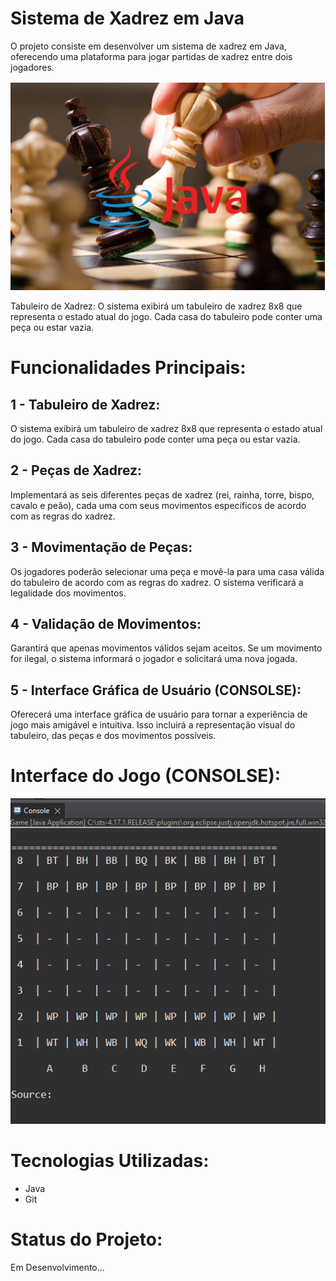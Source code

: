 # Sistema de Xadrez em Java

O projeto consiste em desenvolver um sistema de xadrez em Java, oferecendo uma plataforma para jogar partidas de xadrez entre dois jogadores.

![xadrez-java](https://github.com/Wilson-Pedro/images/blob/main/xadrez/3_CAPA.PNG)

Tabuleiro de Xadrez: O sistema exibirá um tabuleiro de xadrez 8x8 que representa o estado atual do jogo. Cada casa do tabuleiro pode conter uma peça ou estar vazia.

# Funcionalidades Principais:

## 1 - Tabuleiro de Xadrez:
O sistema exibirá um tabuleiro de xadrez 8x8 que representa o estado atual do jogo. Cada casa do tabuleiro pode conter uma peça ou estar vazia.


## 2 - Peças de Xadrez:
Implementará as seis diferentes peças de xadrez (rei, rainha, torre, bispo, cavalo e peão), cada uma com seus movimentos específicos de acordo com as regras do xadrez.


## 3 - Movimentação de Peças:
Os jogadores poderão selecionar uma peça e movê-la para uma casa válida do tabuleiro de acordo com as regras do xadrez. O sistema verificará a legalidade dos movimentos.


## 4 - Validação de Movimentos:
Garantirá que apenas movimentos válidos sejam aceitos. Se um movimento for ilegal, o sistema informará o jogador e solicitará uma nova jogada.


## 5 - Interface Gráfica de Usuário (CONSOLSE): 
Oferecerá uma interface gráfica de usuário para tornar a experiência de jogo mais amigável e intuitiva. Isso incluirá a representação visual do tabuleiro, das peças e dos movimentos possíveis.

# Interface do Jogo (CONSOLSE):
![interface](https://github.com/Wilson-Pedro/images/blob/main/xadrez/6_CONSOLE.PNG)

# Tecnologias Utilizadas:

- Java
- Git

# Status do Projeto:

Em Desenvolvimento...
